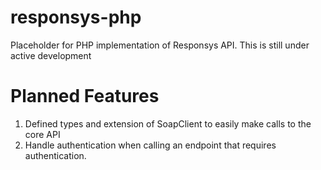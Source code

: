 # responsys-php
Placeholder for PHP implementation of Responsys API. This is still under active development

# Planned Features
1. Defined types and extension of SoapClient to easily make calls to the core API
2. Handle authentication when calling an endpoint that requires authentication.
